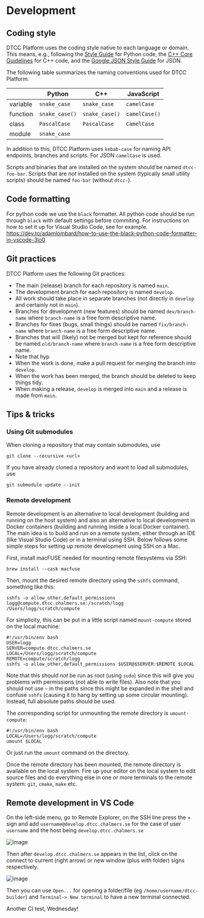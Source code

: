 # Development

## Coding style

DTCC Platform uses the coding style native to each language or domain.
This means, e.g., following the
[Style Guide](https://peps.python.org/pep-0008/)
for Python code, the
[C++ Core Guidelines](https://isocpp.github.io/CppCoreGuidelines/CppCoreGuidelines)
for C++ code, and the
[Google JSON Style Guide](https://google.github.io/styleguide/jsoncstyleguide.xml)
for JSON.

The following table summarizes the naming conventions used for DTCC
Platform.

|          | Python         | C++            | JavaScript    |
|----------|----------------|----------------|---------------|
| variable | `snake_case`   | `snake_case`   | `camelCase`   |
| function | `snake_case()` | `snake_case()` | `camelCase()` |
| class    | `PascalCase`   | `PascalCase`   | `CamelCase`   |
| module   | `snake_case`   |                |               |

In addition to this, DTCC Platform uses `kebab-case` for naming API endpoints,
branches and scripts. For JSON `camelCase` is used.

Scripts and binaries that are installed on the system should be named
`dtcc-foo-bar`. Scripts that are *not* installed on the system (typically
small utility scripts) should be named `foo-bar` (without `dtcc-`).

## Code formatting
For python code we use the `black` formatter. All python code should be run through `black` with default settings before commiting.  For instructions on how to set it up for Visual Studio Code, see for example. 
https://dev.to/adamlombard/how-to-use-the-black-python-code-formatter-in-vscode-3lo0

## Git practices

DTCC Platform uses the following Git practices:

* The main (release) branch for each repository is named `main`.
* The development branch for each repository is named `develop`.
* All work should take place in separate branches (not directly in `develop` and certainly not in `main`).
* Branches for development (new features) should be named `dev/branch-name` where `branch-name` is a free form descriptive name.
* Branches for fixes (bugs, small things) should be named `fix/branch-name` where `branch-name` is a free form descriptive name.
* Branches that will (likely) not be merged but kept for reference should be named `old/branch-name` where `branch-name` is a free form descriptive name.
* Note that hyp
* When the work is done, make a pull request for merging the branch into `develop`.
* When the work has been merged, the branch should be deleted to keep things tidy.
* When making a release, `develop` is merged into `main` and a release is made from `main`.

## Tips & tricks

### Using Git submodules

When cloning a repository that may contain submodules, use

    git clone --recursive <url>

If you have already cloned a repository and want to load all submodules, use

    git submodule update --init

### Remote development

Remote development is an alternative to local development (building
and running on the host system) and also an alternative to local
development in Docker containers (building and running inside a local
Docker container). The main idea is to build and run on a remote
system, either through an IDE (like Visual Studio Code) or in a
terminal using SSH. Below follows some simple steps for setting up
remote development using SSH on a Mac.

First, install macFUSE needed for mounting remote filesystems via SSH:

    brew install --cask macfuse

Then, mount the desired remote directory using the `sshfs` command,
something like this:

    sshfs -o allow_other,default_permissions logg@compute.dtcc.chalmers.se:/scratch/logg /Users/logg/scratch/compute

For simplicity, this can be put in a little script named
`mount-compute` stored on the local machine:

    #!/usr/bin/env bash
    USER=logg
    SERVER=compute.dtcc.chalmers.se
    LOCAL=/Users/logg/scratch/compute
    REMOTE=compute/scratch/logg
    sshfs -o allow_other,default_permissions $USER@$SERVER:$REMOTE $LOCAL

Note that this should *not* be run as root (using `sudo`) since this
will give you problems with permissions (not able to write files). Also
note that you should not use `~` in the paths since this might be
expanded in the shell and confuse `sshfs` (causing it to hang by
setting up some circular mounting). Instead, full absolute paths
should be used.

The corresponding script for unmounting the remote directory is
`umount-compute`:

    #!/usr/bin/env bash
    LOCAL=/Users/logg/scratch/compute
    umount $LOCAL

Or just run the `umount` command on the directory.

Once the remote directory has been mounted, the remote directory is
available on the local system. Fire up your editor on the local system
to edit source files and do everything else in one or more terminals
to the remote system: `git`, `cmake`, `make` etc.

## Remote development in VS Code

On the left-side menu, go to Remote Explorer, on the SSH line press the + sign and add `username@develop.dtcc.chalmers.se` for the case of user `username` and the host being `develop.dtcc.chalmers.se`

![image](https://user-images.githubusercontent.com/125367195/231126612-d6031bce-ca2d-4340-b0e5-9e728da57238.png)

Then after `develop.dtcc.chalmers.se` appears in the list, click on the connect to current (right arrow) or new window (plus with folder) signs respectively.

![image](https://user-images.githubusercontent.com/125367195/231126959-d1dc6498-576b-42aa-95ce-aff8df80c110.png)

Then you can use `Open...` for opening a folder/file (eg `/home/username/dtcc-builder`) and `Terminal-> New terminal` to have a new terminal connected.

Another CI test, Wednesday!
